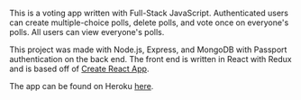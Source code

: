 This is a voting app written with Full-Stack JavaScript. Authenticated users can create multiple-choice polls, delete polls, and vote once on everyone's polls. All users can view everyone's polls.

This project was made with Node.js, Express, and MongoDB with Passport authentication on the back end. The front end is written in React with Redux and is based off of [Create React App](https://github.com/facebookincubator/create-react-app).

The app can be found on Heroku [here](https://afternoon-woodland-28043.herokuapp.com/).
